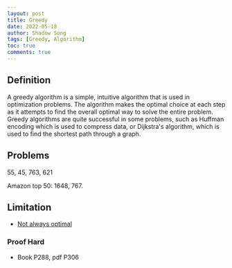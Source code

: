 ```yaml
---
layout: post
title: Greedy
date: 2022-05-18
author: Shadow Song
tags: [Greedy, Algorithm]
toc: true
comments: true
---
```


## Definition

A greedy algorithm is a simple, intuitive algorithm that is used in optimization problems. The algorithm makes the optimal choice at each step as it attempts to find the overall optimal way to solve the entire problem. Greedy algorithms are quite successful in some problems, such as Huffman encoding which is used to compress data, or Dijkstra's algorithm, which is used to find the shortest path through a graph.


## Problems

55, 45, 763, 621

Amazon top 50: 1648, 767. 

## Limitation

- [Not always optimal](https://brilliant.org/wiki/greedy-algorithm/#:~:text=A%20greedy%20algorithm%20is%20a,to%20solve%20the%20entire%20problem.)

### Proof Hard

- Book P288, pdf P306


